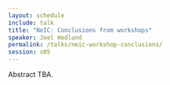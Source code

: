 ```yaml
---
layout: schedule
include: talk
title: "NeIC: Conclusions from workshops"
speaker: Joel Hedlund
permalink: /talks/neic-workshop-conclusions/
session: s05
---
```


Abstract TBA.
